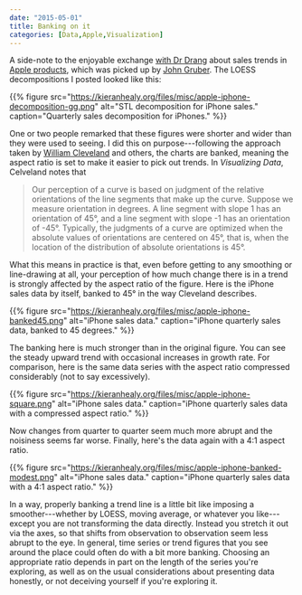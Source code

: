```yaml
---
date: "2015-05-01"
title: Banking on it
categories: [Data,Apple,Visualization]
---
```


A side-note to the enjoyable exchange [with Dr Drang](http://leancrew.com/all-this/2015/04/moving-averages-and-the-ipad/) about sales trends in [Apple products](http://kieranhealy.org/blog/archives/2015/04/28/apple-sales-trends/), which was picked up by [John Gruber](http://daringfireball.net). The LOESS decompositions I posted looked like this:

{{% figure src="https://kieranhealy.org/files/misc/apple-iphone-decomposition-gg.png" alt="STL decomposition for iPhone sales." caption="Quarterly sales decomposition for iPhones." %}}

One or two people remarked that these figures were shorter and wider than they were used to seeing. I did this on purpose---following the approach taken by [William Cleveland](http://www.stat.purdue.edu/~wsc/visualizing.html) and others, the charts are banked, meaning the aspect ratio is set to make it easier to pick out trends. In *Visualizing Data*, Celveland notes that

> Our perception of a curve is based on judgment of the relative orientations of the line segments that make up the curve. Suppose we measure orientation in degrees. A line segment with slope 1 has an orientation of 45°, and a line segment with slope -1 has an orientation of -45°. Typically, the judgments of a curve are optimized when the absolute values of orientations are centered on 45°, that is, when the location of the distribution of absolute orientations is 45°.

What this means in practice is that, even before getting to any smoothing or line-drawing at all, your perception of how much change there is in a trend is strongly affected by the aspect ratio of the figure. Here is the iPhone sales data by itself, banked to 45° in the way Cleveland describes.

{{% figure src="https://kieranhealy.org/files/misc/apple-iphone-banked45.png" alt="iPhone sales data." caption="iPhone quarterly sales data, banked to 45 degrees." %}}

The banking here is much stronger than in the original figure. You can see the steady upward trend with occasional increases in growth rate. For comparison, here is the same data series with the aspect ratio compressed considerably (not to say excessively). 

{{% figure src="https://kieranhealy.org/files/misc/apple-iphone-square.png" alt="iPhone sales data." caption="iPhone quarterly sales data with a compressed aspect ratio." %}}

Now changes from quarter to quarter seem much more abrupt and the noisiness seems far worse. Finally, here's the data again with a 4:1 aspect ratio. 

{{% figure src="https://kieranhealy.org/files/misc/apple-iphone-banked-modest.png" alt="iPhone sales data." caption="iPhone quarterly sales data with a 4:1 aspect ratio." %}}

In a way, properly banking a trend line is a little bit like imposing a smoother---whether by LOESS, moving average, or whatever you like---except you are not transforming the data directly. Instead you stretch it out via the axes, so that shifts from observation to observation seem less abrupt to the eye. In general, time series or trend figures that you see around the place could often do with a bit more banking. Choosing an appropriate ratio depends in part on the length of the series you're exploring, as well as on the usual considerations about presenting data honestly, or not deceiving yourself if you're exploring it.

